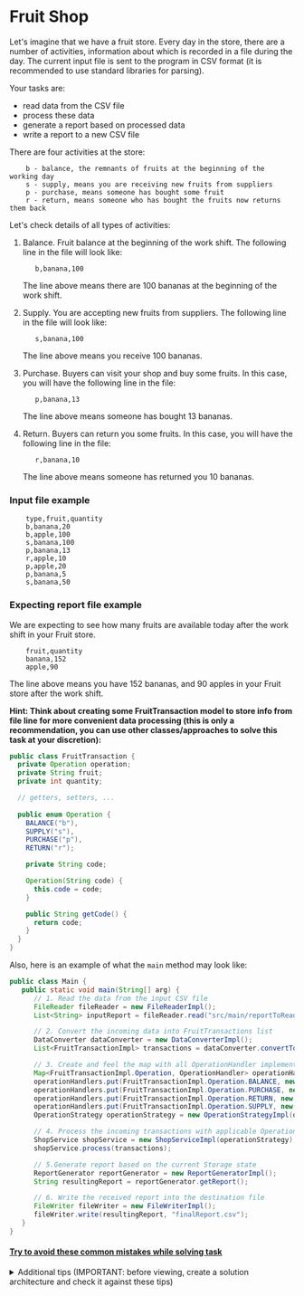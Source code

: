 # Fruit Shop
Let's imagine that we have a fruit store. Every day in the store, there are a number of activities, 
information about which is recorded in a file during the day.
The current input file is sent to the program in CSV format (it is recommended to use standard libraries for parsing).

Your tasks are:
- read data from the CSV file
- process these data 
- generate a report based on processed data
- write a report to a new CSV file

There are four activities at the store:
```text
    b - balance, the remnants of fruits at the beginning of the working day
    s - supply, means you are receiving new fruits from suppliers
    p - purchase, means someone has bought some fruit
    r - return, means someone who has bought the fruits now returns them back
```

Let's check details of all types of activities:
1. Balance. Fruit balance at the beginning of the work shift. The following line in the file will look like:
    
    ```text
       b,banana,100  
    ```
   The line above means there are 100 bananas at the beginning of the work shift. 
1. Supply. You are accepting new fruits from suppliers. The following line in the file will look like:
    
    ```text
       s,banana,100     
    ```
   The line above means you receive 100 bananas.
1. Purchase. Buyers can visit your shop and buy some fruits. In this case, you will have the following line in the file:
    
    ```text
       p,banana,13  
    ```
   The line above means someone has bought 13 bananas.
1. Return. Buyers can return you some fruits. In this case, you will have the following line in the file:
    
    ```text
       r,banana,10   
    ```
   The line above means someone has returned you 10 bananas.

### Input file example
```text
    type,fruit,quantity
    b,banana,20
    b,apple,100
    s,banana,100
    p,banana,13
    r,apple,10 
    p,apple,20 
    p,banana,5 
    s,banana,50
```

### Expecting report file example
We are expecting to see how many fruits are available today after the work shift in your Fruit store. 
```text
    fruit,quantity
    banana,152
    apple,90
```
The line above means you have 152 bananas, and 90 apples in your Fruit store after the work shift.

**Hint: Think about creating some FruitTransaction model to store info from file line for more convenient data processing 
(this is only a recommendation, you can use other classes/approaches to solve this task at your discretion):**
```java
public class FruitTransaction {
  private Operation operation;
  private String fruit;
  private int quantity;

  // getters, setters, ...
  
  public enum Operation {
    BALANCE("b"),
    SUPPLY("s"),
    PURCHASE("p"),
    RETURN("r");

    private String code;

    Operation(String code) {
      this.code = code;
    }

    public String getCode() {
      return code;
    }
  }
}
```

Also, here is an example of what the `main` method may look like:

```java
public class Main {
   public static void main(String[] arg) {
      // 1. Read the data from the input CSV file
      FileReader fileReader = new FileReaderImpl();
      List<String> inputReport = fileReader.read("src/main/reportToRead.csv");

      // 2. Convert the incoming data into FruitTransactions list
      DataConverter dataConverter = new DataConverterImpl();
      List<FruitTransactionImpl> transactions = dataConverter.convertToTransaction(inputReport);

      // 3. Create and feel the map with all OperationHandler implementations
      Map<FruitTransactionImpl.Operation, OperationHandler> operationHandlers = new HashMap<>();
      operationHandlers.put(FruitTransactionImpl.Operation.BALANCE, new BalanceOperation());
      operationHandlers.put(FruitTransactionImpl.Operation.PURCHASE, new PurchaseOperation());
      operationHandlers.put(FruitTransactionImpl.Operation.RETURN, new ReturnOperation());
      operationHandlers.put(FruitTransactionImpl.Operation.SUPPLY, new SupplyOperation());
      OperationStrategy operationStrategy = new OperationStrategyImpl(operationHandlers);

      // 4. Process the incoming transactions with applicable OperationHandler implementations
      ShopService shopService = new ShopServiceImpl(operationStrategy);
      shopService.process(transactions);

      // 5.Generate report based on the current Storage state
      ReportGenerator reportGenerator = new ReportGeneratorImpl();
      String resultingReport = reportGenerator.getReport();

      // 6. Write the received report into the destination file
      FileWriter fileWriter = new FileWriterImpl();
      fileWriter.write(resultingReport, "finalReport.csv");
   }
}
```


#### [Try to avoid these common mistakes while solving task](./checklist.md)

<details>
  <summary>Additional tips (IMPORTANT: before viewing, create a solution architecture and check it against these tips)</summary>
 
 ![FruitShop Schema](https://mate-academy-images.s3.eu-central-1.amazonaws.com/Fruit_Shop_1_c3855912d4.png)

You are presented with a diagram describing an algorithm for creating a project structure. Your task is to implement it.

While carrying out this task, please pay attention to the following points:

All services should be invoked from the main() method. In each service, you should have a method that returns a specific type of data and passes this data to the method of the next service. In this way, your services will be independent of each other, and your solution will adhere to SOLID principles. Moreover, such methods are easier to test. Think about what types of data the methods in each of the services should return.
Remember the SOLID principles; think about which ones you might not be adhering to and how to fix this:
- Single Responsibility — does each class/method perform one function?
- Open/Closed — think about it: if there is a need to add functionality, will you need to change the logic of the class/methods?
- Interface segregation — review your code. Do you have interfaces that should be divided into smaller ones?
- Liskov substitution — for example, imagine that you have a class S, which is a subtype of class T. Make sure you can replace class T with class S without changing the desired properties of the program.
- Dependency Inversion - make sure that high-level modules do not depend on low-level modules. Both should depend on abstractions. Also, abstractions should not depend on details. Details should depend on abstractions.

Bad practice example:
````
public class UserService {
  private UserDaoImpl userDaoImpl = new UserDaoImpl();
  
  public ArrayList<User> getAll() {
      return userDaoImpl.getAll();
  }
}
````
Good practice example:
````
public class UserServiceImpl implements UserService {
  private UserDao userDao = new UserDaoImpl();
  
  @Override
  public List<User> getAll() {
      return userDao.getAll();
  }
}
````
Better:
````
public class UserServiceImpl implements UserService {
   private final UserDao userDao; //let's not depend on certain implementations here

   public UserServiceImpl(UserDao userDao) {
      this.userDao = userDao;
   }

   @Override
   public List<User> getAll() {
      return userDao.getAll();
   }
}
````
Remember that your code will need to be tested, so try to anticipate and handle all invalid input data in advance.
For example:
1. Incorrect file path
2. Incorrect data in the input file, for example, quantity less than zero or incorrect strategy
3. Null parameters
4. Providing the right names for your classes, methods, and variables is important. You can find examples here: [Link](https://mate-academy.github.io/style-guides/java/java.html#s5-naming)

</details>
